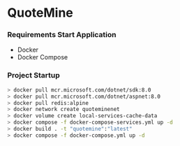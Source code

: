 # QuoteMine

### Requirements Start Application
- Docker
- Docker Compose


### Project Startup
```bash
> docker pull mcr.microsoft.com/dotnet/sdk:8.0
> docker pull mcr.microsoft.com/dotnet/aspnet:8.0
> docker pull redis:alpine
> docker network create quoteminenet
> docker volume create local-services-cache-data
> docker compose -f docker-compose-services.yml up -d
> docker build . -t "quotemine":"latest"
> docker compose -f docker-compose.yml up -d
```